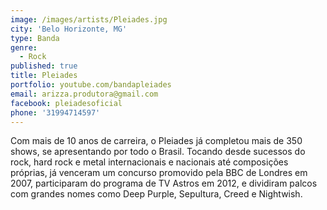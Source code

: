 ```yaml
---
image: /images/artists/Pleiades.jpg
city: 'Belo Horizonte, MG'
type: Banda
genre:
  - Rock
published: true
title: Pleiades
portfolio: youtube.com/bandapleiades
email: arizza.produtora@gmail.com
facebook: pleiadesoficial
phone: '31994714597'
---
```

Com mais de 10 anos de carreira, o Pleiades já completou mais de 350 shows, se apresentando por todo o Brasil. Tocando desde sucessos do rock, hard rock e metal internacionais e nacionais até composições próprias, já venceram um concurso promovido pela BBC de Londres em 2007, participaram do programa de TV Astros em 2012, e dividiram palcos com grandes nomes como Deep Purple, Sepultura, Creed e Nightwish.